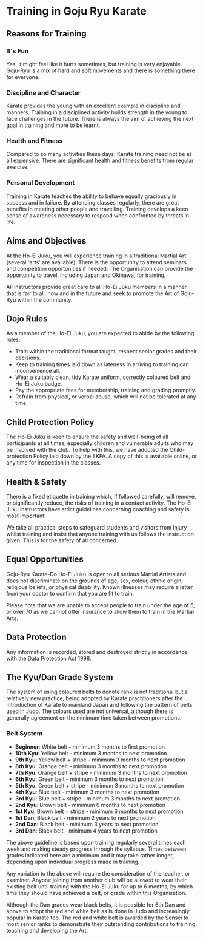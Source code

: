 # Training in Goju Ryu Karate

## Reasons for Training

### It's Fun
Yes, it might feel like it hurts sometimes, but training is very enjoyable. Goju-Ryu is a mix of hard and soft movements and there is something there for everyone.

### Discipline and Character
Karate provides the young with an excellent example in discipline and manners. Training in a disciplined activity builds strength in the young to face challenges in the future. There is always the aim of achieving the next goal in training and more to be learnt.

### Health and Fitness
Compared to so many activities these days, Karate training need not be at all expensive. There are significant health and fitness benefits from regular exercise.

### Personal Development
Training in Karate teaches the ability to behave equally graciously in success and in failure. By attending classes regularly, there are great benefits in meeting other people and travelling. Training develops a keen sense of awareness necessary to respond when confronted by threats in life.

## Aims and Objectives

At the Ho-Ei Juku, you will experience training in a traditional Martial Art (several 'arts' are available). There is the opportunity to attend seminars and competition opportunities if needed. The Organisation can provide the opportunity to travel, including Japan and Okinawa, for training.

All instructors provide great care to all Ho-Ei Juku members in a manner that is fair to all, now and in the future and seek to promote the Art of Goju-Ryu within the community.

## Dojo Rules

As a member of the Ho-Ei Juku, you are expected to abide by the following rules:

- Train within the traditional format taught, respect senior grades and their decisions.
- Keep to training times laid down as lateness in arriving to training can inconvenience all.
- Wear a suitably clean, tidy Karate uniform, correctly coloured belt and Ho-Ei Juku badge.
- Pay the appropriate fees for membership, training and grading promptly.
- Refrain from physical, or verbal abuse, which will not be tolerated at any time.

## Child Protection Policy

The Ho-Ei Juku is keen to ensure the safety and well-being of all participants at all times, especially children and vulnerable adults who may be involved with the club. To help with this, we have adopted the Child-protection Policy laid down by the EKFA. A copy of this is available online, or any time for inspection in the classes.

## Health & Safety

There is a fixed etiquette in training which, if followed carefully, will remove, or significantly reduce, the risks of training in a contact activity. The Ho-Ei Juku instructors have strict guidelines concerning coaching and safety is most important.

We take all practical steps to safeguard students and visitors from injury whilst training and insist that anyone training with us follows the instruction given. This is for the safety of all concerned.

## Equal Opportunities

Goju-Ryu Karate-Do Ho-Ei Juku is open to all serious Martial Artists and does not discriminate on the grounds of age, sex, colour, ethnic origin, religious beliefs, or physical disability. Known illnesses may require a letter from your doctor to confirm that you are fit to train.

Please note that we are unable to accept people to train under the age of 5, or over 70 as we cannot offer insurance to allow them to train in the Martial Arts.

## Data Protection

Any information is recorded, stored and destroyed strictly in accordance with the Data Protection Act 1998.

## The Kyu/Dan Grade System

The system of using coloured belts to denote rank is not traditional but a relatively new practice, being adopted by Karate practitioners after the introduction of Karate to mainland Japan and following the pattern of belts used in Judo. The colours used are not universal, although there is generally agreement on the minimum time taken between promotions.

### Belt System

- **Beginner**: White belt - minimum 3 months to first promotion
- **10th Kyu**: Yellow belt - minimum 3 months to next promotion
- **9th Kyu**: Yellow belt + stripe - minimum 3 months to next promotion
- **8th Kyu**: Orange belt - minimum 3 months to next promotion
- **7th Kyu**: Orange belt + stripe - minimum 3 months to next promotion
- **6th Kyu**: Green belt - minimum 3 months to next promotion
- **5th Kyu**: Green belt + stripe - minimum 3 months to next promotion
- **4th Kyu**: Blue belt - minimum 3 months to next promotion
- **3rd Kyu**: Blue belt + stripe - minimum 3 months to next promotion
- **2nd Kyu**: Brown belt - minimum 6 months to next promotion
- **1st Kyu**: Brown belt + stripe - minimum 6 months to next promotion
- **1st Dan**: Black belt - minimum 2 years to next promotion
- **2nd Dan**: Black belt - minimum 3 years to next promotion
- **3rd Dan**: Black belt - minimum 4 years to next promotion

The above guideline is based upon training regularly several times each week and making steady progress through the syllabus. Times between grades indicated here are a minimum and it may take rather longer, depending upon individual progress made in training.

Any variation to the above will require the consideration of the teacher, or examiner. Anyone joining from another club will be allowed to wear their existing belt until training with the Ho-Ei Juku for up to 6 months, by which time they should have achieved a belt, or grade within this Organisation.

Although the Dan grades wear black belts, it is possible for 6th Dan and above to adopt the red and white belt as is done in Judo and increasingly popular in Karate too. The red and white belt is awarded by the Sensei to most senior ranks to demonstrate their outstanding contributions to training, teaching and developing the Art. 